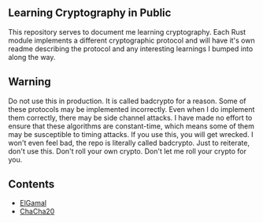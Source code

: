 ## Learning Cryptography in Public
This repository serves to document me learning cryptography. Each Rust module implements a different cryptographic protocol and will have it's own readme describing the protocol and any interesting learnings I bumped into along the way.

## Warning
Do not use this in production. It is called badcrypto for a reason. Some of these protocols may be implemented incorrectly. Even when I do implement them correctly, there may be side channel attacks. I have made no effort to ensure that these algorithms are constant-time, which means some of them may be susceptible to timing attacks. If you use this, you will get wrecked. I won't even feel bad, the repo is literally called badcrypto. Just to reiterate, don't use this. Don't roll your own crypto. Don't let me roll your crypto for you. 

## Contents
- [ElGamal](./src/elgamal)
- [ChaCha20](./src/chacha)
